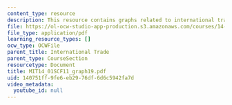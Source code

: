 ```yaml
---
content_type: resource
description: This resource contains graphs related to international trade.
file: https://ol-ocw-studio-app-production.s3.amazonaws.com/courses/14-01sc-principles-of-microeconomics-fall-2011/140751ff9fe6eb2976df6d6c5942fa7d_MIT14_01SCF11_graph19.pdf
file_type: application/pdf
learning_resource_types: []
ocw_type: OCWFile
parent_title: International Trade
parent_type: CourseSection
resourcetype: Document
title: MIT14_01SCF11_graph19.pdf
uid: 140751ff-9fe6-eb29-76df-6d6c5942fa7d
video_metadata:
  youtube_id: null
---
```

